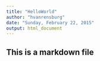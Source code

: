 ```yaml
---
title: "HelloWorld"
author: "hvanrensburg"
date: "Sunday, February 22, 2015"
output: html_document
---
```

## This is a markdown file